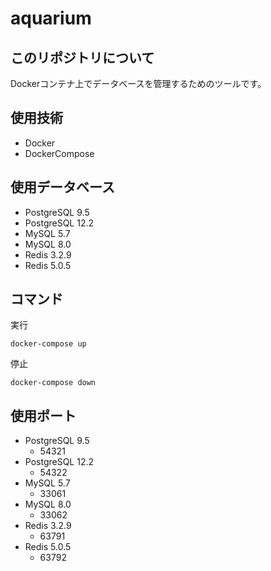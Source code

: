 # aquarium

## このリポジトリについて

Dockerコンテナ上でデータベースを管理するためのツールです。

## 使用技術

- Docker
- DockerCompose

## 使用データベース

- PostgreSQL 9.5
- PostgreSQL 12.2
- MySQL 5.7
- MySQL 8.0
- Redis 3.2.9
- Redis 5.0.5

## コマンド

実行
```
docker-compose up
```

停止
```
docker-compose down
```

## 使用ポート

- PostgreSQL 9.5
  - 54321
- PostgreSQL 12.2
  - 54322
- MySQL 5.7
  - 33061
- MySQL 8.0
  - 33062
- Redis 3.2.9
  - 63791
- Redis 5.0.5
  - 63792

